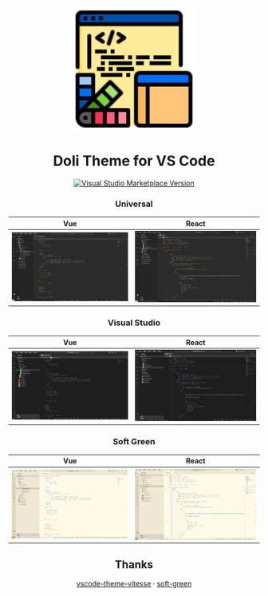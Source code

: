 <div align="center">

<img src="./icon.png" alt="logo" width="250">

<h1 align="center">Doli Theme for VS Code</h1>


<p align="center">
<a href="https://marketplace.visualstudio.com/items?itemName=lqyld.doli-theme" target="__blank"><img src="https://img.shields.io/visual-studio-marketplace/v/lqyld.doli-theme.svg?color=4d9375&amp;label=Marketplace&logo=visual-studio-code" alt="Visual Studio Marketplace Version" /></a>
</p>

<h3 align="center">Universal</h3>

|Vue|React|
|--|--|
|<img alt="Case preview" src="./assets/universal/vue-demo.png">|<img alt="Case preview" src="./assets/universal/react-demo.png">|

<h3 align="center">Visual Studio</h3>

|Vue|React|
|--|--|
|<img alt="Case preview" src="./assets/visual-studio/vue-demo.png">|<img alt="Case preview" src="./assets/visual-studio/react-demo.png">|

<h3 align="center">Soft Green</h3>

|Vue|React|
|--|--|
|<img alt="Case preview" src="./assets/soft-green/vue-demo.png">|<img alt="Case preview" src="./assets/soft-green/react-demo.png">|

## Thanks

[vscode-theme-vitesse](https://github.com/antfu/vscode-theme-vitesse) · [soft-green](https://github.com/lainbo/soft-green)

